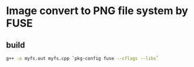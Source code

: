# Image convert to PNG file system by FUSE

## build

```bash
g++ -o myfs.out myfs.cpp `pkg-config fuse --cflags --libs`
```
